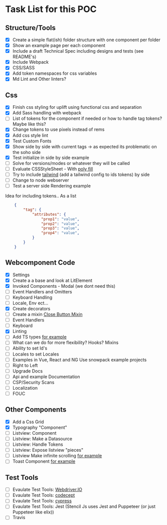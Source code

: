 # Task List for this POC

## Structure/Tools

- [x] Create a simple flat(ish) folder structure with one component per folder
- [x] Show an example page per each component
- [x] Include a draft Technical Spec including designs and tests (see README's)
- [x] Include Webpack
- [x] CSS/SASS
- [x] Add token namespaces for css variables
- [x] Md Lint and Other linters?

## Css

- [x] Finish css styling for uplift using functional css and separation
- [x] Add Sass handling with webpack
- [ ] List of tokens for the component if needed or how to handle tag tokens? Maybe like this?
- [x] Change tokens to  use pixels instead of rems
- [x] Add css style lint
- [x] Test Custom Fonts
- [x] Show side by side with current tags -> as expected its problematic on the soho side
- [x] Test initialize in side by side example
- [ ] Solve for versions/modes or whatever they will be called
- [ ] Evaluate CSSStyleSheet  - With [poly fill](https://github.com/Polymer/lit-element/blob/master/src/lib/css-tag.ts)
- [ ] Try to include [tailwind](https://tailwindcss.com) (add a tailwind config to ids tokens) by side
- [ ] Change to node webserver
- [ ] Test a server side Rendering example

Idea for including tokens.. As a list

```json
    {
        "tag": {
            "attributes": {
                "prop1": "value",
                "prop2": "value",
                "prop3": "value",
                "prop4": "value",
            }
        }
    }
```

## Webcomponent Code
- [x] Settings
- [x] Create a a base and look at LitElement
- [x] Invoked Components - Modal (we dont need this)
- [ ] Event Handlers and Omitters
- [ ] Keyboard Handling
- [ ] Locale, Env ect...
- [x] Create decorators
- [ ] Create a mixin [Close Button Mixin](https://vaadin.com/docs/v14/flow/creating-components/tutorial-component-mixins.html)
- [ ] Event Handlers
- [ ] Keyboard
- [x] Linting
- [ ] Add TS types [for example](https://github.com/elix/elix/tree/13.0.0/src/base)
- [ ] What can we do for more flexibility? Hooks? Mixins
- [ ] Ability to set Id's
- [ ] Locales to set Locales
- [ ] Examples in Vue, React and NG Use snowpack example projects
- [ ] Right to Left
- [ ] Upgrade Docs
- [ ] Api and example Documentation
- [ ] CSP/Security Scans
- [ ] Localization
- [ ] FOUC

## Other Components
- [x] Add a Css Grid
- [x] Typography "Component"
- [ ] Listview:  Component
- [ ] Listview:  Make a Datasource
- [ ] Listview:  Handle Tokens
- [ ] Listview: Expose listview "pieces"
- [ ] Listview Make infinite scrolling [for example](https://developers.google.com/web/updates/2016/07/infinite-scroller)
- [ ] Toast Component [for example](https://github.com/elix/elix/blob/13.0.0/src/base/Toast.js)

## Test Tools
- [ ] Evaulate Test Tools: [Webdriver.IO](https://webdriver.io/)
- [ ] Evaulate Test Tools: [codecept](https://codecept.io/)
- [ ] Evaulate Test Tools: [cypress](https://docs.cypress.io/)
- [ ] Evaulate Test Tools: Jest (Stencil Js uses Jest and Puppeteer (or just Puppeteer like elix))
- [ ] Travis
